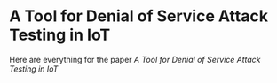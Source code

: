 # A Tool for Denial of Service Attack Testing in IoT

Here are everything for the paper *A Tool for Denial of Service Attack Testing in IoT*

